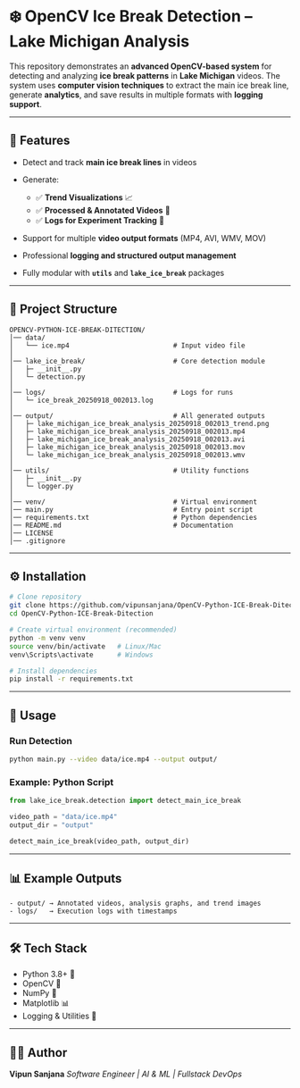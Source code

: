 # ❄️ OpenCV Ice Break Detection – Lake Michigan Analysis

This repository demonstrates an **advanced OpenCV-based system** for detecting and analyzing **ice break patterns** in **Lake Michigan** videos.
The system uses **computer vision techniques** to extract the main ice break line, generate **analytics**, and save results in multiple formats with **logging support**.

---

## 📌 Features

* Detect and track **main ice break lines** in videos
* Generate:

  * ✅ **Trend Visualizations** 📈
  * ✅ **Processed & Annotated Videos** 🎥
  * ✅ **Logs for Experiment Tracking** 📝
* Support for multiple **video output formats** (MP4, AVI, WMV, MOV)
* Professional **logging and structured output management**
* Fully modular with **`utils`** and **`lake_ice_break`** packages

---

## 📂 Project Structure

```
OPENCV-PYTHON-ICE-BREAK-DITECTION/
│── data/  
│   └── ice.mp4                          # Input video file
│
│── lake_ice_break/                      # Core detection module
│   ├─ __init__.py
│   └─ detection.py
│
│── logs/                                # Logs for runs
│   └─ ice_break_20250918_002013.log
│
│── output/                              # All generated outputs
│   ├─ lake_michigan_ice_break_analysis_20250918_002013_trend.png
│   ├─ lake_michigan_ice_break_analysis_20250918_002013.mp4
│   ├─ lake_michigan_ice_break_analysis_20250918_002013.avi
│   ├─ lake_michigan_ice_break_analysis_20250918_002013.mov
│   └─ lake_michigan_ice_break_analysis_20250918_002013.wmv
│
│── utils/                               # Utility functions
│   ├─ __init__.py
│   └─ logger.py
│
│── venv/                                # Virtual environment
│── main.py                              # Entry point script
│── requirements.txt                     # Python dependencies
│── README.md                            # Documentation
│── LICENSE
│── .gitignore
```

---

## ⚙️ Installation

```bash
# Clone repository
git clone https://github.com/vipunsanjana/OpenCV-Python-ICE-Break-Ditection.git
cd OpenCV-Python-ICE-Break-Ditection

# Create virtual environment (recommended)
python -m venv venv
source venv/bin/activate   # Linux/Mac
venv\Scripts\activate      # Windows

# Install dependencies
pip install -r requirements.txt
```

---

## 🚀 Usage

### Run Detection

```bash
python main.py --video data/ice.mp4 --output output/
```

### Example: Python Script

```python
from lake_ice_break.detection import detect_main_ice_break

video_path = "data/ice.mp4"
output_dir = "output"

detect_main_ice_break(video_path, output_dir)
```

---

## 📊 Example Outputs

```
- output/ → Annotated videos, analysis graphs, and trend images
- logs/   → Execution logs with timestamps
```

---

## 🛠️ Tech Stack

* Python 3.8+ 🐍
* OpenCV 🎥
* NumPy 🔢
* Matplotlib 📊
* Logging & Utilities 📝

---

## 👨‍💻 Author

**Vipun Sanjana**
*Software Engineer | AI & ML | Fullstack DevOps*


